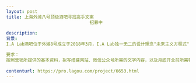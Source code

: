 ```yaml
---                
layout: post       
title: 上海外滩八号顶级酒吧寻找高手文案
                                招募中
           
description: 
背景:
I.A Lab酒吧位于外滩8号成立于2018年3月，I.A Lab独一无二的设计理念"未来主义方程式"，犹如在宇宙飞船的船舱里一样，让人恣意在宇宙时空里旅行，这里的主张是“酒吧不仅是食尚艺术，更是食代创新”，把酒吧打造成了一间调酒与调香实验室，激起你我那颗热爱冒险的好奇心。

要求：
按照营销所提供的基本资料，拟写搭建网站、微信公众号所需的文字内容，以及月底开业前所需物料，如海报、优惠券等文案。
     
contenturl: https://pro.lagou.com/project/6653.html      
---                 
```

